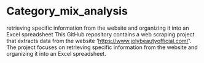 # Category_mix_analysis
retrieving specific information from the website and organizing it into an Excel spreadsheet
This GitHub repository contains a web scraping project that extracts data from the website 'https://www.jolybeautyofficial.com/'.
The project focuses on retrieving specific information from the website and organizing it into an Excel spreadsheet.
